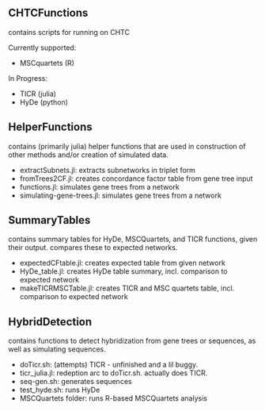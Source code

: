## CHTCFunctions

contains scripts for running on CHTC

Currently supported:

- MSCquartets (R)

In Progress:

- TICR (julia)
- HyDe (python)

## HelperFunctions

contains (primarily julia) helper functions that are used in construction of other methods and/or creation of simulated data.

- extractSubnets.jl: extracts subnetworks in triplet form
- fromTrees2CF.jl: creates concordance factor table from gene tree input
- functions.jl: simulates gene trees from a network
- simulating-gene-trees.jl: simulates gene trees from a network

## SummaryTables

contains summary tables for HyDe, MSCQuartets, and TICR functions, given their output. compares these to expected networks.

- expectedCFtable.jl: creates expected table from given network
- HyDe_table.jl: creates HyDe table summary, incl. comparison to expected network
- makeTICRMSCTable.jl: creates TICR and MSC quartets table, incl. comparison to expected network

## HybridDetection

contains functions to detect hybridization from gene trees or sequences, as well as simulating sequences.

- doTicr.sh: (attempts) TICR - unfinished and a lil buggy.
- ticr_julia.jl: redeption arc to doTicr.sh. actually does TICR.
- seq-gen.sh: generates sequences
- test_hyde.sh: runs HyDe
- MSCQuartets folder: runs R-based MSCQuartets analysis
